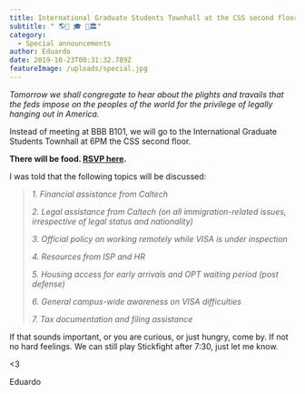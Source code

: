 ```yaml
---
title: International Graduate Students Townhall at the CSS second floor
subtitle: " 🌎📙 🎓 🔔🏛️"
category:
  - Special announcements
author: Eduardo
date: 2019-10-23T00:31:32.789Z
featureImage: /uploads/special.jpg
---
```

*Tomorrow we shall congregate to hear about the plights and travails that the feds impose on the peoples of the world for the privilege of legally hanging out in America.*



Instead of meeting at BBB B101, we will go to the International Graduate Students Townhall at 6PM the CSS second floor.

**There will be food. [RSVP here](https://docs.google.com/forms/d/e/1FAIpQLSew562k-SnQySSPqHmdteaZvROP_H--iUogrkhNBdgm5XVfcQ/viewform).**



I was told that the following topics will be discussed:

> *1. Financial assistance from Caltech*
>
> *2. Legal assistance from Caltech (on all immigration-related issues, irrespective of legal status and nationality)*
>
> *3. Official policy on working remotely while VISA is under inspection*
>
> *4. Resources from ISP and HR*
>
> *5. Housing access for early arrivals and OPT waiting period (post defense)*
>
> *6. General campus-wide awareness on VISA difficulties*
>
> *7. Tax documentation and filing assistance*





If that sounds important, or you are curious, or just hungry, come by. If not no hard feelings. We can still play Stickfight after 7:30, just let me know.





<3



Eduardo